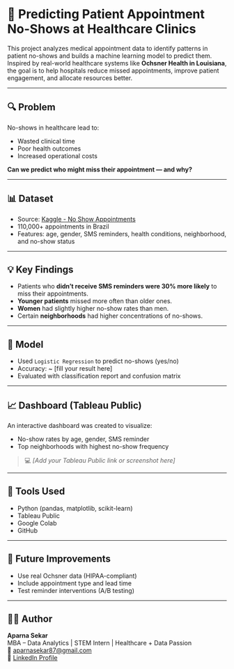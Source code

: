 # 🏥 Predicting Patient Appointment No-Shows at Healthcare Clinics

This project analyzes medical appointment data to identify patterns in patient no-shows and builds a machine learning model to predict them. Inspired by real-world healthcare systems like **Ochsner Health in Louisiana**, the goal is to help hospitals reduce missed appointments, improve patient engagement, and allocate resources better.

---

## 🔍 Problem

No-shows in healthcare lead to:
- Wasted clinical time
- Poor health outcomes
- Increased operational costs

**Can we predict who might miss their appointment — and why?**

---

## 📊 Dataset

- Source: [Kaggle - No Show Appointments](https://www.kaggle.com/datasets/joniarroba/noshowappointments)
- 110,000+ appointments in Brazil
- Features: age, gender, SMS reminders, health conditions, neighborhood, and no-show status

---

## 💡 Key Findings

- Patients who **didn’t receive SMS reminders were 30% more likely** to miss their appointments.
- **Younger patients** missed more often than older ones.
- **Women** had slightly higher no-show rates than men.
- Certain **neighborhoods** had higher concentrations of no-shows.

---

## 🧠 Model

- Used `Logistic Regression` to predict no-shows (yes/no)
- Accuracy: ~ [fill your result here]
- Evaluated with classification report and confusion matrix

---

## 📈 Dashboard (Tableau Public)

An interactive dashboard was created to visualize:
- No-show rates by age, gender, SMS reminder
- Top neighborhoods with highest no-show frequency

> 💻 *[Add your Tableau Public link or screenshot here]*

---

## 🧪 Tools Used

- Python (pandas, matplotlib, scikit-learn)
- Tableau Public
- Google Colab
- GitHub

---

## 📌 Future Improvements

- Use real Ochsner data (HIPAA-compliant)
- Include appointment type and lead time
- Test reminder interventions (A/B testing)

---

## 🙋‍♀️ Author

**Aparna Sekar**  
MBA – Data Analytics | STEM Intern | Healthcare + Data Passion  
📧 aparnasekar87@gmail.com  
🔗 [LinkedIn Profile](https://www.linkedin.com)
